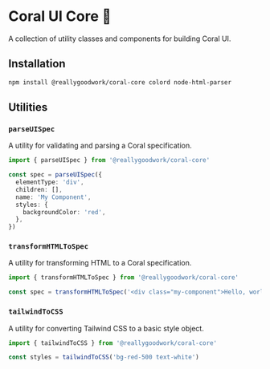 # Coral UI Core 🪸

A collection of utility classes and components for building Coral UI.

## Installation

```bash
npm install @reallygoodwork/coral-core colord node-html-parser
```

## Utilities

### `parseUISpec`

A utility for validating and parsing a Coral specification.

```typescript
import { parseUISpec } from '@reallygoodwork/coral-core'

const spec = parseUISpec({
  elementType: 'div',
  children: [],
  name: 'My Component',
  styles: {
    backgroundColor: 'red',
  },
})
```

### `transformHTMLToSpec`

A utility for transforming HTML to a Coral specification.

```typescript
import { transformHTMLToSpec } from '@reallygoodwork/coral-core'

const spec = transformHTMLToSpec('<div class="my-component">Hello, world!</div>')
```

### `tailwindToCSS`

A utility for converting Tailwind CSS to a basic style object.

```typescript
import { tailwindToCSS } from '@reallygoodwork/coral-core'

const styles = tailwindToCSS('bg-red-500 text-white')
```
